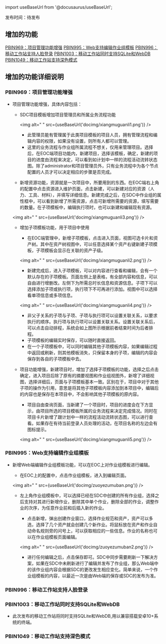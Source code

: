 import useBaseUrl from '@docusaurus/useBaseUrl';

发布时间：待发布

## 增加的功能

[PBIN969：项目管理功能增强](#pbin969：项目管理功能增强)
[PBIN995：Web支持编辑作业组模板](#pbin995：Web支持编辑作业组模板)
[PBIN996：移动工作站支持人脸登录](#pbin996：移动工作站支持人脸登录)
[PBIN1003：移动工作站同时支持SQLite和WebDB](#pbin1003：移动工作站同时支持SQLite和WebDB)
[PBIN1049：移动工作站支持深色模式](#pbin1049：移动工作站支持深色模式)

## 增加的功能详细说明

### PBIN969：项目管理功能增强

* 项目管理功能增强，具体内容包括：

  * SDC项目模板增加项目管理员和所属业务流程功能

    <img alt=" " src={useBaseUrl('docimg/xiangmuguanli1.png')} />

    * 此管理员能有管理属于此类项目模板的项目人员，拥有管理流程和编辑内容的权限，如果没有设置，则所有人都可以管理。
    * 这里的业务流程与作业组所属流程不想关，仅用来管理项目。选择后，在EOC端项目功能内，新建项目，选择该模板，确定，新建的项目的进度由流程来决定，可以看到如计划中一样的流程活动流转状态图。除了administrator和项目管理员外，只有业务流程中为各个节点配置的人员才可以决定相应的步骤是否完成。

  * 新增资源功能，资源就是一次项目中，所要用到的东西。在EOC端右上角的配置中点击资源进入维护页面，点击新建，可以新建对应的资源（人力、工具、材料），并填写详细信息。新建完成之后，在SDC中作业组的属性框中，可以看到新增了所需资源，点击可新增所需要的资源，填写需要的数量。在子项模板中，编辑执行项时，也可以新建和编辑现有资源。

  <img alt=" " src={useBaseUrl('docimg/xiangmuguanli3.png')} />

  * 增加子项模板功能，用于项目中使用
    * 在EOC端管理中，新增子项模板，点击进入页面，视图可选卡片和资产树。其中在资产树视图中，可以任意选择某个资产右键新建子项模板，子项模板会显示在关联的资产子级。

    <img alt=" " src={useBaseUrl('docimg/xiangmuguanli2.png')} />

    * 新建完成后，进入子项模板，可以对内容进行查看和编辑，会有一个默认存在的子项模板。页面左侧上是表格，有全部内容和信息，可以自由进行增删改。左侧下为所需总时长信息和资源信息。子项下可以选择添加子项或执行项，执行项下不可再进行添加。视图中可以选择看单项信息或多项信息。

    <img alt=" " src={useBaseUrl('docimg/xiangmuguanli4.png')} />

    * 非父子关系的子项与子项、子项与执行项可以设置关联关系，以要求执行的顺序。执行项与执行项可以设置关联关系。设置关联关系后，可以点击自动排程，系统会如上图所示根据前者结束时间为后者排程。
    * 子项模板的编辑实时保存，可以随时直接返回。
    * 在一个子项模板中，可以同时编辑其他子项模板内容，如果编辑过程中返回或刷新，则其他模板消失，只保留本身的子项，编辑的内容会保存到各自的子项模板中去。

  * 项目功能增强，新建项目时，增加了选择子项模板的功能，选择之后点击确定，进入项目后除了原有的摘要视图和作业组视图外，新增了详细视图，选择详细后，页面与子项模板基本一致。区别在于，项目中对于其他子项的操作为引用，意思是将其他子项模板内容添加到本项目中，编辑后的内容也是保存在本项目中，不会影响其他子项模板的原内容。
    * 项目自由查询页面，当新建了一个项目时，项目的进度会在下方显示，由项目所选的项目模板所属的业务流程来决定完成情况。同时在项目卡片新增了跟计划中一样的流程活动流转状态图，可以进行查看。如果存在有待当前登录人员处理的活动，在项目名称的左边会有图标提示。

    <img alt=" " src={useBaseUrl('docimg/xiangmuguanli5.png')} />

### PBIN995：Web支持编辑作业组模板

* 新增Web端编辑作业组模板功能，可以在EOC上对作业组模板进行编辑。
  * 在EOC上的配置中，点击作业组模板，进入到编辑页面。

  <img alt=" " src={useBaseUrl('docimg/zuoyezumuban.png')} />

  * 左上角作业组模板中，可以选择已经在SDC中创建的所有作业组，选择之后支持对其进行新增作业，删除其中单个作业，删除全部的作业，调整作业的次序，为任意作业前和后插入新的作业。
    * 点击新增，弹出创建作业窗口，选择作业规范和资产，资产可以多选，选择了几个资产就会创建几个新作业。将鼠标放在资产和作业自动命名规则旁的问号上，可以获取相应的一些信息。作业的名称也可以在作业组模板页面编辑。

    <img alt=" " src={useBaseUrl('docimg/zuoyezumuban2.png')} />

    * 进行任何编辑之后，点击保存即可。SDC中同步需要刷新一下解决方案，如果在SDC中未刷新进行了编辑并发布了作业组，那么Web端中的该作业组内容会根据SDC的更改发生相应变化。简单来说，一个作业组模板的内容，以最近一次是由Web端的保存或SDC的发布为准。

### PBIN996：移动工作站支持人脸登录

### PBIN1003：移动工作站同时支持SQLite和WebDB

* 此次发布的移动工作站将同时支持SQLite和WebDB,用以兼容搭载安卓10+系统的终端。

### PBIN1049：移动工作站支持深色模式